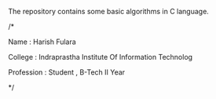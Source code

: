 The repository contains some basic algorithms in C language.

/*

Name : Harish Fulara

College : Indraprastha Institute Of Information Technolog

Profession : Student , B-Tech II Year

*/
